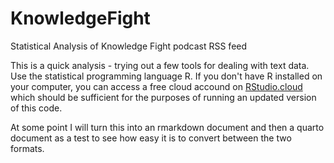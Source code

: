 # KnowledgeFight
Statistical Analysis of Knowledge Fight podcast RSS feed

This is a quick analysis - trying out a few tools for dealing with text data.
Use the statistical programming language R.
If you don't have R installed on your computer, you can access a free cloud accound on [RStudio.cloud](rstudio.cloud) which should be sufficient for the purposes of running an updated version of this code.

At some point I will turn this into an rmarkdown document and then a quarto document as a test to see how easy it is to convert between the two formats.
